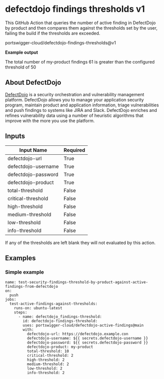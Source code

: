 # defectdojo findings thresholds v1

This GitHub Action that queries the number of active finding in DefectDojo by product and then compares them against the thresholds set by the user, failing the build if the thresholds are exceeded.

portswigger-cloud/defectdojo-findings-thresholds@v1

__Example output__

The total number of my-product findings 61 is greater than the configured threshold of 50

## About DefectDojo

[DefectDojo](https://github.com/DefectDojo/django-DefectDojo) is a security orchestration and vulnerability management platform. DefectDojo allows you to manage your application security program, maintain product and application information, triage vulnerabilities and push findings to systems like JIRA and Slack. DefectDojo enriches and refines vulnerability data using a number of heuristic algorithms that improve with the more you use the platform.

## Inputs

| Input Name                   | Required |
| ---------------------------- | -------- | 
| defectdojo-url               | True     |
| defectdojo-username          | True     |
| defectdojo-password          | True     |
| defectdojo-product           | True     |
| total-threshold              | False    |
| critical-threshold           | False    |
| high-threshold               | False    |
| medium-threshold             | False    |
| low-threshold                | False    |
| info-threshold               | False    |

If any of the thresholds are left blank they will not evaluated by this action.

## Examples

### Simple example

```
name: test-security-findings-threshold-by-product-against-active-findings-from-defectdojo
on:
  push
jobs:
  test-active-findings-against-thresholds:
    runs-on: ubuntu-latest
    steps:
      - name: defectdojo_findings-threshold:
        id: defectdojo-findings-threshold:
        uses: portswigger-cloud/defectdojo-active-findings@main
        with:
          defectdojo-url: https://defectdojo.example.con
          defectdojo-username: ${{ secrets.defectdojo-username }}
          defectdojo-password: ${{ secrets.defectdojo-password }}
          defectdojo-product: my-product
          total-threshold: 10
          critical-threshold: 2 
          high-threshold: 2
          medium-threshold: 2
          low-threshold: 2
          info-threshold: 2
```
